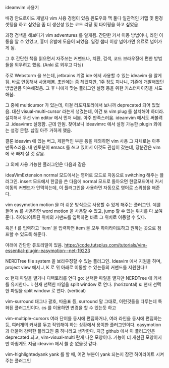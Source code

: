 ideamvim 사용기

배경
안드로이드 개발자 vim 사용 경험이 있음
윈도우와 맥 둘다 일관적인 키맵 및 환경 셋팅을 하고 싶었음
좀 더 생산성 있는 코드 리딩 및 타이핑을 하고 싶었음

과정
검색을 해보다가 vim adventures 를 알게됨. 간단한 커서 이동 방법이나, 라인 이동을 알 수 있었고, 흥미 유발에 도움이 되었음. 일정 챕터 이상 넘어가면 유료로 넘어가게 됨.

그 후 간단한 책을 읽으면서 자주쓰는 커맨드나, 치환, 검색, 코드 브라우징에 편한 방법들을 외우려고 했음. (Anki 로 외우고 다님)

주로 Webstorm 을 쓰는데, jetbrains 계열 ide 에서 사용할 수 있는 ideavim 을 알게됨. 바로 연동해서 사용해봄. 초반에는 좀 헤맸지만, 1주 정도 지나니, 기존에 개발해왔던 방법만큼 익숙해졌음. 그 후 나에게 맞는 플러그인 설정 등을 위한 커스터마이징을 시도해봄.

그 중에 multicursor 가 있는데, 이걸 리포지토리에서 보니까 deprecated 되어 있었음. 대신 visual-multi-cursor 라는게 생겼는데, 이건 또 vim plug 를 설치해야 하더라. 설치해서 우선 vim editor 에서 먼저 써봄. 아주 만족스러움. ideamvim 에서도 써볼려고 .ideavimrc 설정함. 근데 안됨. 찾아보니 ideavimrc 에서 설정 가능한 plugin 외에는 설정 몬함. 삽질 아주 거하게 했음.

결론
ideavim 에 있는 버그, 제한적인 부분 등을 제외하면 vim 사용 그 자체로는 아주 만족스러움. 내 멘토분이 emacs 를 쓰고 있어서 이것도 관심이 갔는데, 당분간은 vim 에 푹 빠져 살 것 같음. 


그 외에 사용 가능한 플러그인은 다음과 같음

ideaVimExtension
normal 모드에서는 영어로 모드로 자동으로 switching 해주는 플러그인. insert 모드에서 한글을 쓴 다음에 normal 모드로 돌아오면 한글모드여서 커서 이동의 커맨드가 안먹히는데, 이 플러그인을 사용하면 자동으로 영어로 스위칭을 해준다.

vim easymotion
motion 을 더 쉬운 방식으로 사용할 수 있게 해주는 플러그인. 예를 들어 <ll>w 를 사용하면 word motion 을 사용할 수 있고, jump 할 수 있는 위치를 다 보여준다. 하이라이트된 위치의 커맨드를 입력하면 바로 그 위치로 이동할 수 있다.

혹은 <ll>f 를 입력하고 'item' 을 입력하면 item 을 모두 하이라이트하고 원하는 곳으로 점프할 수 있도록 해준다.

아래에 간단한 튜토리얼이 있음.
https://code.tutsplus.com/tutorials/vim-essential-plugin-easymotion--net-19223

NERDTree
file system 을 브라우징할 수 있는 플러그인. Ideavim 에서 지원을 하며, project view 에서 J, K 로 위 아래로 이동할 수 있는등의 커맨드를 지원한다!!

o: 현재 파일을 열거나 디렉토리를 연다
go: 선택한 파일을 열지만 NERDTree 에 커서를 유지한다..
i: 현재 선택한 파일을 split window 로 연다. (horizontal)
s: 현재 선택한 파일을 split window 로 연다. (vertical)


vim-surround
태그나 괄호, 따옴표 등, surround 말 그대로, 이런것들을 다루는데 특화된 플러그인이다.
cs 를 이용하면 변경을 할 수 있는듯 하고


vim-multiple-cursors
여러 단어를 동시에 편집하거나, 여러 라인을 동시에 편집하는 등, 여러개의 커서를 두고 작업해야 하는 상황에서 용이한 플러그인이다. easymotion 과 더불어 강력한 플러그인 중 하나라고 생각한다. 지금 github 에서 이 플러그인은 deprecated 되고, vim-visual-multi 란게 나온 모양이다. 기능이 더 개선된 모양이지만 아쉽게도 지금 ideavim 에서 쓸 순 없을것 같다.

vim-highlightedyank
yank 를 할 때, 어떤 부분이 yank 되는지 잠깐 하이라이트 시켜주는 플러그인

